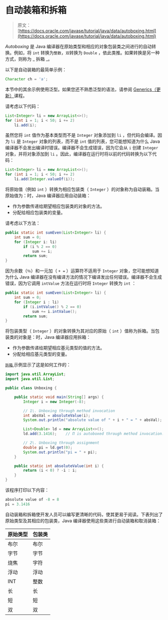# 自动装箱和拆箱

> 原文： [https://docs.oracle.com/javase/tutorial/java/data/autoboxing.html](https://docs.oracle.com/javase/tutorial/java/data/autoboxing.html)

_Autoboxing_ 是 Java 编译器在原始类型和相应的对象包装类之间进行的自动转换。例如，将 `int` 转换为`整数`，`双`转换为 `Double` ，依此类推。如果转换是另一种方式，则称为 _ 拆箱 _。

以下是自动装箱的最简单示例：

```java
Character ch = 'a';

```

本节中的其余示例使用泛型。如果您还不熟悉泛型的语法，请参阅 [Generics（更新）](../generics/index.html)课程。

请考虑以下代码：

```java
List<Integer> li = new ArrayList<>();
for (int i = 1; i < 50; i += 2)
    li.add(i);

```

虽然您将 `int` 值作为基本类型而不是 `Integer` 对象添加到 `li` ，但代码会编译。因为 `li` 是 `Integer` 对象的列表，而不是 `int` 值的列表，您可能想知道为什么 Java 编译器不会发出编译时错误。编译器不会生成错误，因为它会从 `i` 创建 `Integer` 对象，并将对象添加到 `li` 。因此，编译器在运行时将以前的代码转换为以下代码：

```java
List<Integer> li = new ArrayList<>();
for (int i = 1; i < 50; i += 2)
    li.add(Integer.valueOf(i));

```

将原始值（例如 `int` ）转换为相应包装类（ `Integer` ）的对象称为自动装箱。当原始值为：时，Java 编译器应用自动装箱：

*   作为参数传递给期望相应包装类的对象的方法。
*   分配给相应包装类的变量。

请考虑以下方法：

```java
public static int sumEven(List<Integer> li) {
    int sum = 0;
    for (Integer i: li)
        if (i % 2 == 0)
            sum += i;
        return sum;
}

```

因为余数（`％`）和一元加（ `+ =` ）运算符不适用于 `Integer` 对象，您可能想知道为什么 Java 编译器在没有编译方法的情况下编译发出任何错误。编译器不会生成错误，因为它调用 `intValue` 方法在运行时将 `Integer` 转换为 `int` ：

```java
public static int sumEven(List<Integer> li) {
    int sum = 0;
    for (Integer i : li)
        if (i.intValue() % 2 == 0)
            sum += i.intValue();
        return sum;
}

```

将包装类型（ `Integer` ）的对象转换为其对应的原始（ `int` ）值称为拆箱。当包装类的对象是：时，Java 编译器应用拆箱：

*   作为参数传递给期望相应基元类型的值的方法。
*   分配给相应基元类型的变量。

[``拆箱`` ](examples/Unboxing.java)示例显示了这是如何工作的：

```java
import java.util.ArrayList;
import java.util.List;

public class Unboxing {

    public static void main(String[] args) {
        Integer i = new Integer(-8);

        // 1\. Unboxing through method invocation
        int absVal = absoluteValue(i);
        System.out.println("absolute value of " + i + " = " + absVal);

        List<Double> ld = new ArrayList<>();
        ld.add(3.1416);    // Π is autoboxed through method invocation.

        // 2\. Unboxing through assignment
        double pi = ld.get(0);
        System.out.println("pi = " + pi);
    }

    public static int absoluteValue(int i) {
        return (i < 0) ? -i : i;
    }
}

```

该程序打印以下内容：

```java
absolute value of -8 = 8
pi = 3.1416

```

自动装箱和拆箱使开发人员可以编写更清晰的代码，使其更易于阅读。下表列出了原始类型及其相应的包装类，Java 编译器使用这些类进行自动装箱和取消装箱：

| 原始类型 | 包装类 |
| --- | --- |
| 布尔 | 布尔 |
| 字节 | 字节 |
| 烧焦 | 字符 |
| 浮动 | 浮动 |
| INT | 整数 |
| 长 | 长 |
| 短 | 短 |
| 双 | 双 |